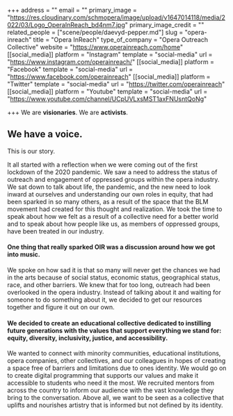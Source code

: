 +++
address = ""
email = ""
primary_image = "https://res.cloudinary.com/schmopera/image/upload/v1647014118/media/2022/03/Logo_OperaInReach_bd4nm7.jpg"
primary_image_credit = ""
related_people = ["scene/people/daevyd-pepper.md"]
slug = "opera-inreach"
title = "Opera InReach"
type_of_company = "Opera Outreach Collective"
website = "https://www.operainreach.com/home"
[[social_media]]
platform = "Instagram"
template = "social-media"
url = "https://www.instagram.com/operainreach/"
[[social_media]]
platform = "Facebook"
template = "social-media"
url = "https://www.facebook.com/operainreach"
[[social_media]]
platform = "Twitter"
template = "social-media"
url = "https://twitter.com/operainreach"
[[social_media]]
platform = "Youtube"
template = "social-media"
url = "https://www.youtube.com/channel/UCpUVLxsMST1axFNUsntQoNg"

+++
We are **visionaries**. We are **activists**.

## We have a **voice**.

This is our story.

It all started with a reflection when we were coming out of the first lockdown of the 2020 pandemic. We saw a need to address the status of outreach and engagement of oppressed groups within the opera industry. We sat down to talk about life, the pandemic, and the new need to look inward at ourselves and understanding our own roles in equity, that had been sparked in so many others, as a result of the space that the BLM movement had created for this thought and realization. We took the time to speak about how we felt as a result of a collective need for a better world and to speak about how people like us, as members of oppressed groups, have been treated in our industry.

#### One thing that really sparked OIR was a discussion around how we got into music.

We spoke on how sad it is that so many will never get the chances we had in the arts because of social status, economic status, geographical status, race, and other barriers. We knew that for too long, outreach had been overlooked in the opera industry. Instead of talking about it and waiting for someone to do something about it, we decided to get our resources together and figure it out on our own.

#### We decided to create an educational collective dedicated to instilling future generations with the values that support everything we stand for: equity, diversity, inclusivity, justice, and accessibility.

We wanted to connect with minority communities, educational institutions, opera companies, other collectives, and our colleagues in hopes of creating a space free of barriers and limitations due to ones identity. We would go on to create digital programming that supports our values and make it accessible to students who need it the most. We recruited mentors from across the country to inform our audience with the vast knowledge they bring to the conversation. Above all, we want to be seen as a collective that uplifts and nourishes artistry that is informed but not defined by its identity.